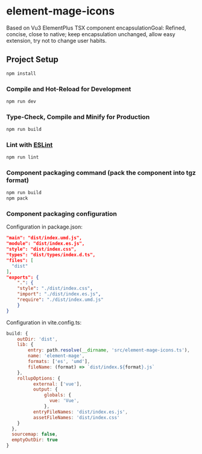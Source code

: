 # element-mage-icons
Based on Vu3 ElementPlus TSX component encapsulationGoal:
Refined, concise, close to native; keep encapsulation unchanged, allow easy extension, try not to change user habits.

## Project Setup

```sh
npm install
```

### Compile and Hot-Reload for Development

```sh
npm run dev
```

### Type-Check, Compile and Minify for Production

```sh
npm run build
```

### Lint with [ESLint](https://eslint.org/)

```sh
npm run lint
```
### Component packaging command (pack the component into tgz format)
```sh
npm run build
npm pack
```

### Component packaging configuration

Configuration in package.json: 
```json
"main": "dist/index.umd.js",
"module": "dist/index.es.js",
"style": "dist/index.css",
"types": "dist/types/index.d.ts",
"files": [
  "dist"
],
"exports": {
    ".": {
    "style": "./dist/index.css",
    "import": "./dist/index.es.js",
    "require": "./dist/index.umd.js"
    }
}
```

Configuration in vite.config.ts:
```javascript
build: {
    outDir: 'dist',
    lib: {
        entry: path.resolve(__dirname, 'src/element-mage-icons.ts'),
        name: 'element-mage',
        formats: ['es', 'umd'],
        fileName: (format) => `dist/index.${format}.js`
    },
    rollupOptions: {
          external: ['vue'], 
          output: {
              globals: {
                vue: 'Vue',
              },
          entryFileNames: 'dist/index.es.js', 
          assetFileNames: 'dist/index.css'
    }
  },
  sourcemap: false,
  emptyOutDir: true
}
```
